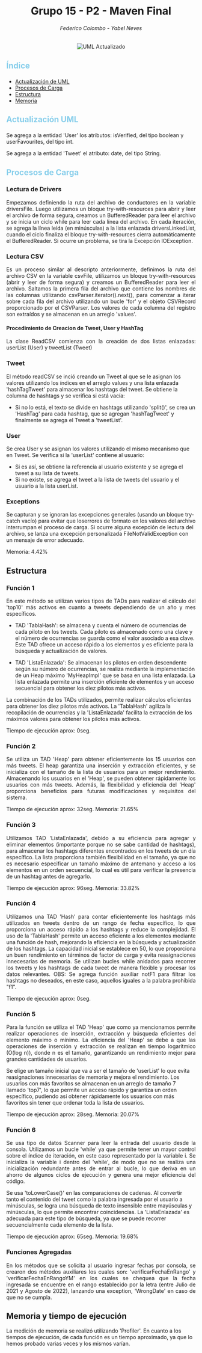 <h1 align="center"> Grupo 15 - P2 - Maven Final </h1>
<h6 align="center"> Federico Colombo - Yabel Neves </h6>


<p align="center">
  <img src="UMLObligatorio.png" alt="UML Actualizado">
</p>

## <p><span style="color: skyblue;"> Índice </span></p>
* [Actualización de UML](#actualizacion-uml)
* [Procesos de Carga](#descripción)
* [Estructura](#estructura)
* [Memoria](#memoria)


## <p><span style="color: skyblue;"> Actualización UML </span></p>
<p> Se agrega a la entidad 'User' los atributos: isVerified, del tipo boolean y userFavourites, del tipo int. </p>
<p> Se agrega a la entidad 'Tweet' el atributo: date, del tipo String. </p>

## <p><span style="color: skyblue;"> Procesos de Carga </span></p>

### Lectura de Drivers
<p align="justify"> 
    Empezamos definiendo la ruta del archivo de conductores en la variable driversFile. Luego utilizamos un bloque 
try-with-resources para abrir y leer el archivo de forma segura, creamos un BufferedReader para leer el archivo y se 
inicia un ciclo while para leer cada línea del archivo.
En cada iteración, se agrega la línea leída (en minúsculas) a la lista enlazada driversLinkedList, cuando el ciclo 
finaliza el bloque try-with-resources cierra automáticamente el BufferedReader. Si ocurre un problema, se tira la 
Excepción IOException. </p>

### Lectura CSV
<p align="justify"> 
    Es un proceso similar al descripto anteriormente, definimos la ruta del archivo CSV en la variable csvFile,
utilizamos un bloque try-with-resources (abrir y leer de forma segura) y creamos un BufferedReader para leer el archivo.
Saltamos la primera fila del archivo que contiene los nombres de las columnas utilizando csvParser.iterator().next(), para comenzar a 
iterar sobre cada fila del archivo utilizando un bucle 'for' y el objeto CSVRecord proporcionado por el CSVParser.
Los valores de cada columna del registro son extraídos y se almacenan en un arreglo 'values'.</p>

#### Procedimiento de Creacion de Tweet, User y HashTag
<p align="justify"> 
La clase ReadCSV comienza con la creación de dos listas enlazadas: userList (User) y tweetList (Tweet)

### Tweet
El método readCSV se inció creando un Tweet al que se le asignan los valores utilizando los índices en el arreglo values y 
una lista enlazada 'hashTagTweet' para almacenar los hashtags del tweet. Se obtiene la columna de hashtags y se verifica si está vacía:
- Si no lo está, el texto se divide en hashtags utilizando 'split()', se crea un 'HashTag' para cada hashtag, que se agregan 'hashTagTweet' y 
finalmente se agrega el Tweet a 'tweetList'.

### User
Se crea User y se asignan los valores utilizando el mismo mecanismo que en Tweet. Se verifica si la 'userList' contiene al usuario:
- Si es así, se obtiene la referencia al usuario existente y se agrega el tweet a su lista de tweets.
- Si no existe, se agrega el tweet a la lista de tweets del usuario y el usuario a la lista userList. 

### Exceptions 
Se capturan y se ignoran las excepciones generales (usando un bloque try-catch vacío) para evitar que loserrores de formato en los valores del 
archivo interrumpan el proceso de carga. Si ocurre alguna excepción de lectura del archivo, se lanza una excepción personalizada FileNotValidException 
con un mensaje de error adecuado.

Memoria: 4.42%
</p>


## Estructura

### Función 1

<p align="justify"> 
En este método se utilizan varios tipos de TADs para realizar el cálculo del 'top10' más activos en cuanto a tweets dependiendo de un año y mes específicos.

- TAD 'TablaHash': se almacena y cuenta el número de ocurrencias de cada piloto en los tweets. Cada piloto es almacenado como una clave y 
el número de ocurrencias se guarda como el valor asociado a esa clave. Este TAD ofrece un acceso rápido a los elementos y es eficiente para 
la búsqueda y actualización de valores.

- TAD 'ListaEnlazada': Se almacenan los pilotos en orden descendente según su número de ocurrencias, se realiza mediante la implementación de un Heap máximo 'MyHeapImpl'
que se basa en una lista enlazada. La lista enlazada permite una inserción eficiente de elementos y un acceso secuencial para obtener los diez pilotos más activos.

La combinación de los TADs utilizados, permite realizar cálculos eficientes para obtener los diez pilotos más activos. 
La 'TablaHash' agiliza la recopilación de ocurrencias y la 'ListaEnlazada' facilita la extracción de los máximos valores para obtener los pilotos más activos. 

Tiempo de ejecución aprox: 0seg.</p>


### Función 2


<p align="justify"> 
Se utiliza un TAD 'Heap' para obtener eficientemente los 15 usuarios con más tweets. El heap garantiza una inserción y extracción eficientes, 
y se inicializa con el tamaño de la lista de usuarios para un mejor rendimiento. Almacenando los usuarios en el 'Heap', se pueden obtener 
rápidamente los usuarios con más tweets. Además, la flexibilidad y eficiencia del 'Heap' proporciona beneficios para futuras modificaciones y requisitos del sistema.

Tiempo de ejecución aprox: 32seg.
Memoria: 21.65% </p>

### Función 3

<p align="justify"> 
Utilizamos TAD 'ListaEnlazada', debido a su eficiencia para agregar y eliminar elementos (importante porque no se sabe cantidad de hashtags), 
para almacenar los hashtags diferentes encontrados en los tweets de un día específico. La lista proporciona también flexibilidad en el tamaño, 
ya que no es necesario especificar un tamaño máximo de antemano y acceso a los elementos en un orden secuencial, lo cual es útil para verificar 
la presencia de un hashtag antes de agregarlo. 

Tiempo de ejecución aprox: 96seg.
Memoria: 33.82% </p>

### Función 4

<p align="justify">
Utilizamos una TAD 'Hash' para contar eficientemente los hashtags más utilizados en tweets dentro de un rango de fecha específico, lo que proporciona un 
acceso rápido a los hashtags y reduce la complejidad. El uso de la 'TablaHash' permite un acceso eficiente a los elementos mediante una función de hash, 
mejorando la eficiencia en la búsqueda y actualización de los hashtags. La capacidad inicial se establece en 50, lo que proporciona un buen rendimiento 
en términos de factor de carga y evita reasignaciones innecesarias de memoria. Se utilizan bucles while anidados para recorrer los tweets y los hashtags 
de cada tweet de manera flexible y procesar los datos relevantes.
OBS: Se agrega función auxiliar notF1 para filtrar los hashtags no deseados, en este caso, aquellos iguales a la palabra prohibida "f1". 

Tiempo de ejecución aprox: 0seg. </p>

### Función 5

<p align="justify">
Para la función se utiliza el TAD 'Heap' que como ya mencionamos permite realizar operaciones de inserción, extracción y búsqueda eficientes del elemento máximo o mínimo. 
La eficiencia del 'Heap' se debe a que las operaciones de inserción y extracción se realizan en tiempo logarítmico (O(log n)), donde n es el tamaño, 
garantizando un rendimiento mejor para grandes cantidades de usuarios.

Se elige un tamaño inicial que va a ser el tamaño de 'userList' lo que evita reasignaciones innecesarias de memoria y mejora el rendimiento.
Los usuarios con más favoritos se almacenan en un arreglo de tamaño 7 llamado 'top7', lo que permite un acceso rápido y garantiza un orden específico, pudiendo
así obtener rápidamente los usuarios con más favoritos sin tener que ordenar toda la lista de usuarios. 

Tiempo de ejecución aprox: 28seg.
Memoria: 20.07% </p>

### Función 6

<p align="justify"> 
Se usa tipo de datos Scanner para leer la entrada del usuario desde la consola.
Utilizamos un bucle 'while' ya que permite tener un mayor control sobre el índice de iteración, 
en este caso representado por la variable i. Se inicializa la variable i dentro del 'while', de modo que no 
se realiza una inicialización redundante antes de entrar al bucle, lo que deriva en un ahorro de algunos ciclos de ejecución 
y genera una mejor eficiencia del código.

Se usa 'toLowerCase()' en las comparaciones de cadenas. Al convertir tanto el contenido del tweet como la palabra ingresada 
por el usuario a minúsculas, se logra una búsqueda de texto insensible entre mayúsculas y minúsculas, lo que permite encontrar coincidencias.
La 'ListaEnlazada' es adecuada para este tipo de búsqueda, ya que se puede recorrer secuencialmente cada elemento de la lista.

Tiempo de ejecución aprox: 65seg.
Memoria: 19.68% </p>


### Funciones Agregadas

<p align="justify"> 
En los métodos que se solicita al usuario ingresar fechas por consola, se crearon dos métodos auxiliares los cuales son: 
'verificarFechaEnRango' y 'verificarFechaEnRangoYM' en los cuales se chequea que la 
fecha ingresada se encuentre en el rango establecido por la letra (entre Julio de 2021 y Agosto de 2022), 
lanzando una exception, 'WrongDate' en caso de que no se cumpla.
</p>

## Memoria y tiempo de ejecución

La medición de memoria se realizó utilizando 'Profiler'. En cuanto a los tiempos de ejecución, de cada función 
es un tiempo aproximado, ya que lo hemos probado varias veces y los mismos varían.
